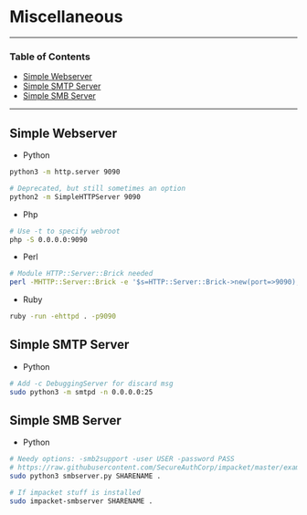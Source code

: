 # Miscellaneous

---

### Table of Contents
- [Simple Webserver](#simple-webserver)
- [Simple SMTP Server](#simple-smtp-server)
- [Simple SMB Server](#simple-smb-server)

---

## Simple Webserver
- Python

```bash
python3 -m http.server 9090

# Deprecated, but still sometimes an option
python2 -m SimpleHTTPServer 9090
```

- Php

```bash
# Use -t to specify webroot
php -S 0.0.0.0:9090
```

- Perl

```bash
# Module HTTP::Server::Brick needed
perl -MHTTP::Server::Brick -e '$s=HTTP::Server::Brick->new(port=>9090); $s->mount("/"=>{path=>"."}); $s->start'
```

- Ruby

```bash
ruby -run -ehttpd . -p9090
```

## Simple SMTP Server
- Python

```bash
# Add -c DebuggingServer for discard msg
sudo python3 -m smtpd -n 0.0.0.0:25
```

## Simple SMB Server
- Python

```bash
# Needy options: -smb2support -user USER -password PASS
# https://raw.githubusercontent.com/SecureAuthCorp/impacket/master/examples/smbserver.py
sudo python3 smbserver.py SHARENAME .

# If impacket stuff is installed
sudo impacket-smbserver SHARENAME .
```
